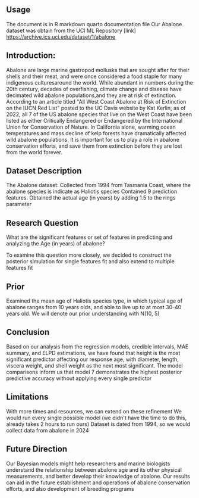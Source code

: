 ## Usage
The document is in R markdown quarto documentation file
Our Abalone dataset was obtain from the UCI ML Repository [link] https://archive.ics.uci.edu/dataset/1/abalone



## Introduction:
Abalone are large marine gastropod mollusks that are sought after for their shells and their meat, and were once considered a food staple for many indigenous culturesaround the world. While abundant in 
numbers during the 20th century, decades of overfishing, climate change and disease have decimated wild abalone populations,and they are at risk of extinction. According to an article titled "All West Coast Abalone
at Risk of Extinction on the IUCN Red List" posted to the UC Davis website by Kat Kerlin, as of 2022, all 7 of the US abalone species that live on the West Coast have been listed as either Critically Endangered or Endangered 
by the International Union for Conservation of Nature. In California alone, warming ocean temperatures and mass decline of kelp forests have dramatically affected wild abalone populations. It is important for us to play a role 
in abalone conservation efforts, and save them from extinction before they are lost from the world forever.

## Dataset Description
The Abalone dataset: Collected from 1994 from Tasmania Coast, where the abalone species is indicate as Haliotis species
Contained 9 prediction features. Obtained the actual age (in years) by adding 1.5 to the rings parameter


## Research Question
What are the significant features or set of features in predicting and analyzing the Age (in years) of abalone?

To examine this question more closely, we decided to construct the posterior simulation for single features fit and also extend to multiple features fit


## Prior
Examined the mean age of Haliotis species type, in which typical age of abalone ranges from 10 years olds, and able to live up to at most 30-40 years old. We will
denote our prior understanding with N(10, 5)


## Conclusion
Based on our analysis from the regression models, credible intervals, MAE summary, and ELPD estimations, we have found that height is the most significant predictor
affecting our response age, with diameter, length, viscera weight, and shell weight as the next most significant.
The model comparisons inform us that model 7 demonstrates the highest posterior predictive accuracy without applying every single predictor

## Limitations
With more times and resources, we can extend on these refinement We would run every single possible model (we didn't have the time to do this, already
takes 2 hours to run ours) Dataset is dated from 1994, so we would collect data from abalone in 2024


## Future Direction
Our Bayesian models might help researchers and marine biologists understand the relationship between abalone age and its other physical measurements, and better
develop their knowledge of abalone. Our results can aid in the future establishment and operations of abalone conservation efforts, and also development of breeding
programs
